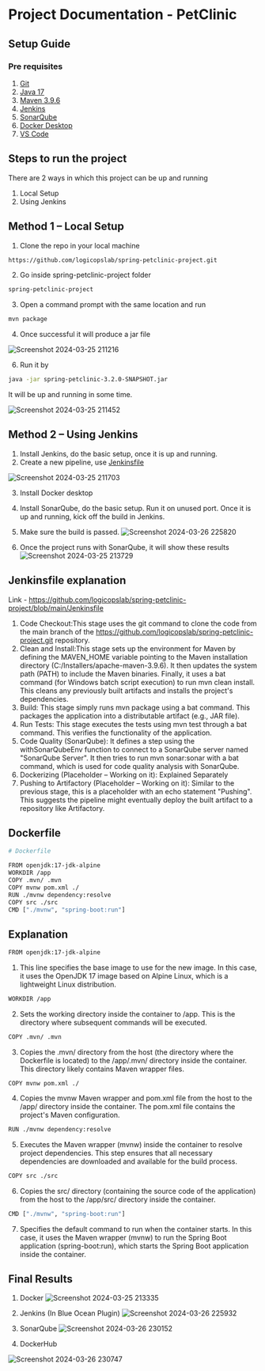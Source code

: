 # Project Documentation - PetClinic

## Setup Guide

### Pre requisites

1)	[Git](https://git-scm.com/)
2)	[Java 17](https://www.oracle.com/java/technologies/javase/jdk17-archive-downloads.html)
3)	[Maven 3.9.6](https://maven.apache.org/download.cgi)
4)	[Jenkins](https://www.jenkins.io/download)
5)	[SonarQube](https://www.sonarsource.com/products/sonarqube/downloads/) 
6)	[Docker Desktop](https://www.docker.com/products/docker-desktop/)
7)	[VS Code](https://code.visualstudio.com/)
   
## Steps to run the project

There are 2 ways in which this project can be up and running

1)	Local Setup
2)	Using Jenkins
   
## Method 1 – Local Setup

1)	Clone the repo in your local machine
```bash
https://github.com/logicopslab/spring-petclinic-project.git
```
2)	Go inside spring-petclinic-project folder
```bash
spring-petclinic-project
```
3)	Open a command prompt with the same location and run
```bash
mvn package
```
4)	Once successful it will produce a jar file

![Screenshot 2024-03-25 211216](https://github.com/logicopslab/spring-petclinic-project/assets/82759985/583d3450-81d0-46a6-a53b-e2efb0689674)

6)	Run it by 
```bash
java -jar spring-petclinic-3.2.0-SNAPSHOT.jar
```
It will be up and running in some time.

![Screenshot 2024-03-25 211452](https://github.com/logicopslab/spring-petclinic-project/assets/82759985/39485d22-3a5b-4140-aa39-934ac284f6f6)

## Method 2 – Using Jenkins
1)	Install Jenkins, do the basic setup, once it is up and running.
2)	Create a new pipeline, use [Jenkinsfile](https://github.com/logicopslab/spring-petclinic-project/blob/main/Jenkinsfile)

![Screenshot 2024-03-25 211703](https://github.com/logicopslab/spring-petclinic-project/assets/82759985/9e4fd2d5-bd05-4bcd-8cb0-5e6deed9accf)

3)	Install Docker desktop
   
4)	Install SonarQube, do the basic setup. Run it on unused port. Once it is up and running, kick off the build in Jenkins.

5)	Make sure the build is passed.
![Screenshot 2024-03-26 225820](https://github.com/logicopslab/spring-petclinic-project/assets/82759985/5df6a97e-0f36-45d9-ab1a-0e17647aec55)

6)	Once the project runs with SonarQube, it will show these results
![Screenshot 2024-03-25 213729](https://github.com/logicopslab/spring-petclinic-project/assets/82759985/8d5989e2-1e55-411a-957e-d6b31517e791)


## Jenkinsfile explanation

Link - https://github.com/logicopslab/spring-petclinic-project/blob/main/Jenkinsfile

1.	Code Checkout:This stage uses the git command to clone the code from the main branch of the https://github.com/logicopslab/spring-petclinic-project.git repository.
2.	Clean and Install:This stage sets up the environment for Maven by defining the MAVEN_HOME variable pointing to the Maven installation directory (C:/Installers/apache-maven-3.9.6). 
It then updates the system path (PATH) to include the Maven binaries.
Finally, it uses a bat command (for Windows batch script execution) to run mvn clean install. This cleans any previously built artifacts and installs the project's dependencies.
3.	Build: This stage simply runs mvn package using a bat command. This packages the application into a distributable artifact (e.g., JAR file).
4.	Run Tests: This stage executes the tests using mvn test through a bat command. This verifies the functionality of the application.
5.	Code Quality (SonarQube): It defines a step using the withSonarQubeEnv function to connect to a SonarQube server named "SonarQube Server".
It then tries to run mvn sonar:sonar with a bat command, which is used for code quality analysis with SonarQube.
6.	Dockerizing (Placeholder – Working on it): Explained Separately
7.	Pushing to Artifactory (Placeholder – Working on it):
Similar to the previous stage, this is a placeholder with an echo statement "Pushing". This suggests the pipeline might eventually deploy the built artifact to a repository like Artifactory.

## Dockerfile

```bash
# Dockerfile

FROM openjdk:17-jdk-alpine
WORKDIR /app
COPY .mvn/ .mvn
COPY mvnw pom.xml ./
RUN ./mvnw dependency:resolve
COPY src ./src
CMD ["./mvnw", "spring-boot:run"]
```

## Explanation

```bash
FROM openjdk:17-jdk-alpine
```
1) This line specifies the base image to use for the new image. In this case, it uses the OpenJDK 17 image based on Alpine Linux, which is a lightweight Linux distribution.

```bash
WORKDIR /app
```
2) Sets the working directory inside the container to /app. This is the directory where subsequent commands will be executed.

```bash
COPY .mvn/ .mvn
```
3) Copies the .mvn/ directory from the host (the directory where the Dockerfile is located) to the /app/.mvn/ directory inside the container. This directory likely contains Maven wrapper files.

```
COPY mvnw pom.xml ./
```

4)	Copies the mvnw Maven wrapper and pom.xml file from the host to the /app/ directory inside the container. The pom.xml file contains the project's Maven configuration.

```bash
RUN ./mvnw dependency:resolve
```
5) Executes the Maven wrapper (mvnw) inside the container to resolve project dependencies. This step ensures that all necessary dependencies are downloaded and available for the build process.

```bash
COPY src ./src
```
6) Copies the src/ directory (containing the source code of the application) from the host to the /app/src/ directory inside the container.

```bash
CMD ["./mvnw", "spring-boot:run"]
```
7) Specifies the default command to run when the container starts. In this case, it uses the Maven wrapper (mvnw) to run the Spring Boot application (spring-boot:run), which starts the Spring Boot application inside the container.

## Final Results

1)	Docker
![Screenshot 2024-03-25 213335](https://github.com/logicopslab/spring-petclinic-project/assets/82759985/18246cdb-19c9-49c9-a8c5-fa6b16a31aed)

2)	Jenkins (In Blue Ocean Plugin)
![Screenshot 2024-03-26 225932](https://github.com/logicopslab/spring-petclinic-project/assets/82759985/f8378a90-767b-43e6-b236-f69c9bf3f43b)

3)	SonarQube
![Screenshot 2024-03-26 230152](https://github.com/logicopslab/spring-petclinic-project/assets/82759985/221ac697-2fe7-476e-af6a-25ade4951e27)

4) DockerHub
   
![Screenshot 2024-03-26 230747](https://github.com/logicopslab/spring-petclinic-project/assets/82759985/4be245de-e474-4973-a2e9-dc44b171917f)


